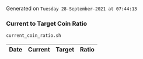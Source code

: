 Generated on `Tuesday 28-September-2021 at 07:44:13`

### Current to Target Coin Ratio
`current_coin_ratio.sh`

Date|Current|Target|Ratio
---|---|---|---
